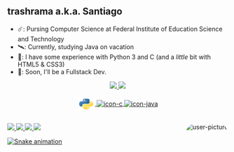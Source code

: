 ## trashrama a.k.a. Santiago
- ☄️: Pursing Computer Science at Federal Institute of Education Science and Technology
- 🛰️: Currently, studying Java on vacation
- 🚀: I have some experience with Python 3 and C (and a *little* bit with HTML5 & CSS3) 
- 🌠: Soon, I'll be a Fullstack Dev.

<div align="center">
  <a href="https://github.com/trashrama">
  <img height="180em" src="https://github-readme-stats.vercel.app/api?username=trashrama&show_icons=true&theme=tokyonight&include_all_commits=true&count_private=true"/>
  <img height="180em" src="https://github-readme-stats.vercel.app/api/top-langs/?username=trashrama&layout=compact&langs_count=7&theme=tokyonight"/>
</div>

<div align="center" style="display: inline_block"><br>
  <img align="center" alt="icon-python" height="30" width="40" src="https://raw.githubusercontent.com/devicons/devicon/master/icons/python/python-original.svg">
  <img align="center" alt="icon-c" height="30" width="40" src="https://cdn.jsdelivr.net/gh/devicons/devicon/icons/c/c-original.svg">
  <img align="center" alt="icon-java" height="30" width="40" src="https://cdn.jsdelivr.net/gh/devicons/devicon/icons/java/java-original-wordmark.svg">
</div>

##


<div>
  <img src="https://img.shields.io/badge/Eclipse-2C2255?style=for-the-badge&logo=eclipse&logoColor=white">
  <img src="https://img.shields.io/badge/VSCode-0078D4?style=for-the-badge&logo=visual%20studio%20code&logoColor=white">
  <img src="https://img.shields.io/badge/Jupyter-F37626.svg?&style=for-the-badge&logo=Jupyter&logoColor=white">
  <img src="https://img.shields.io/badge/PyCharm-000000.svg?&style=for-the-badge&logo=PyCharm&logoColor=white">
  <img align="right" alt="user-picture" height="150" style="border-radius:25px;" src="https://im5.ezgif.com/tmp/ezgif-5-7cfe824440.gif">

</div>

  ![Snake animation](https://github.com/trashrama/trashrama/blob/output/github-contribution-grid-snake.svg#gh-dark-mode-only)

